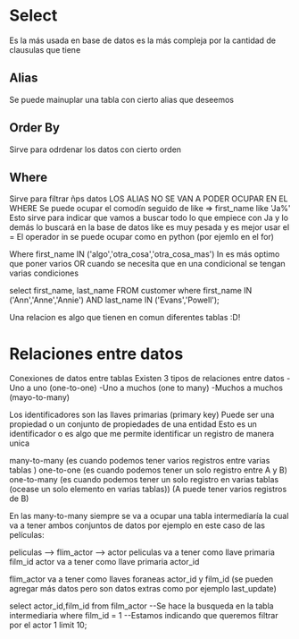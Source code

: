 # Select
Es la más usada en base de datos es la más compleja por la cantidad de clausulas que tiene 
## Alias
Se puede mainuplar una tabla con cierto alias que deseemos
## Order By 
Sirve para odrdenar los datos con cierto orden 
## Where 
Sirve para filtrar ñps datos
LOS ALIAS NO SE VAN A PODER OCUPAR EN EL WHERE
Se puede ocupar el comodín seguido de like => first_name like 'Ja%' 
Esto sirve para indicar que vamos a buscar todo lo que empiece con Ja y lo demás lo buscará en la base de datos
like es muy pesada y es mejor usar el = 
El operador in se puede ocupar como en python (por ejemlo en el for)

Where first_name IN ('algo','otra_cosa','otra_cosa_mas')
In es más optimo que poner varios OR cuando se necesita que en una condicional se tengan varias condiciones

select first_name, last_name
FROM customer 
where first_name IN ('Ann','Anne','Annie') AND last_name IN ('Evans','Powell');

Una relacion es algo que tienen en comun diferentes tablas :D!

# Relaciones entre datos

Conexiones de datos entre tablas
Existen 3 tipos de relaciones entre datos 
    -Uno a uno (one-to-one)
    -Uno a muchos (one to many)
    -Muchos a muchos (mayo-to-many)

Los identificadores son las llaves primarias  (primary key)
Puede ser una propiedad o un conjunto de propiedades  de una entidad
Esto es un identificador o es algo que me permite identificar un registro de manera unica

many-to-many (es cuando podemos tener varios registros entre varias tablas )
one-to-one (es cuando podemos tener un solo registro entre A y B)
one-to-many (es cuando podemos tener un solo registro en varias tablas (ocease un  solo elemento en varias tablas)) (A puede tener varios registros de B)


En las many-to-many siempre se va a ocupar una tabla intermediaría la cual va a tener ambos conjuntos de datos
por ejemplo en este caso de las películas:

peliculas --> flim_actor --> actor 
peliculas va a tener como llave primaria film_id
actor va a tener como llave primaria actor_id

flim_actor va a tener como llaves foraneas  actor_id y film_id (se pueden agregar más datos pero son datos extras como por ejemplo last_update)


select actor_id,film_id
from film_actor --Se hace la busqueda en la tabla intermediaria
where film_id = 1 --Estamos indicando que queremos filtrar por el actor 1
limit 10;




